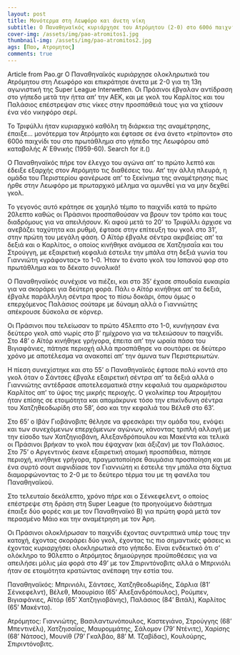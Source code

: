```yaml
---
layout: post
title: Μονότερμα στη Λεωφόρο και άνετη νίκη
subtitle: Ο Παναθηναϊκός κυριάρχησε του Ατρόμητου (2-0) στο 600ό παιχνίδι του για το πρωτάθλημα στην ιστορική έδρα του από καταβολής Α' Εθνικής
cover-img: /assets/img/pao-atromitos1.jpg
thumbnail-img: /assets/img/pao-atromitos2.jpg
ags: [Παο, Ατρομητος]
comments: true
---
```

Article from Pao.gr
Ο Παναθηναϊκός κυριάρχησε ολοκληρωτικά του Ατρόμητου στη Λεωφόρο και επικράτησε άνετα με 2-0 για τη 13η αγωνιστική της Super League Interwetten. Οι Πράσινοι έβγαλαν αντίδραση
στο γήπεδο μετά την ήττα απ’ την ΑΕΚ, και με γκολ του Καρλίτος και του Παλάσιος επέστρεψαν στις νίκες στην προσπάθειά τους για να χτίσουν ένα νέο νικηφόρο σερί.

Το Τριφύλλι ήταν κυριαρχικό καθόλη τη διάρκεια της αναμέτρησης, έπαιξε… μονότερμα τον Ατρόμητο και έφτασε σε ένα άνετο «τρίποντο» στο 600ό παιχνίδι του στο πρωτάθλημα στο 
γήπεδο της Λεωφόρου από καταβολής Α’ Εθνικής (1959-60).    Search for it.()

Ο Παναθηναϊκός πήρε τον έλεγχο του αγώνα απ’ το πρώτο λεπτό και έδειξε εξαρχής στον Ατρόμητο τις διαθέσεις του. Απ’ την άλλη πλευρά, η ομάδα του Περιστερίου φανέρωσε απ’ το
ξεκίνημα της αναμέτρησης πως ήρθε στην Λεωφόρο με πρωταρχικό μέλημα να αμυνθεί για να μην δεχθεί γκολ.

Το γεγονός αυτό κράτησε σε χαμηλό τέμπο το παιχνίδι κατά το πρώτο 20λεπτο καθώς οι Πράσινοι προσπαθούσαν να βρουν τον τρόπο και τους διαδρόμους για να απειλήσουν. Κι αφού
μετά το 20’ το Τριφύλλι άρχισε να ανεβάζει ταχύτητα και ρυθμό, έφτασε στην επίτευξη του γκολ στο 31’, στην πρώτη του μεγάλη φάση. Ο Αϊτόρ έβγαλε σέντρα ακριβείας απ’ τα δεξιά
και ο Καρλίτος, ο οποίος κινήθηκε ανάμεσα σε Χατζηισαΐα και του Στρούγγη, με εξαιρετική κεφαλιά έστειλε την μπάλα στη δεξιά γωνία του Γιαννιώτη «γράφοντας» το 1-0. Ήταν το 
ένατο γκολ του Ισπανού φορ στο πρωτάθλημα και το δέκατο συνολικά!

Ο Παναθηναϊκός συνέχισε να πιέζει, και στο 35’ έχασε σπουδαία ευκαιρία για να σκοράρει για δεύτερη φορά. Πάλι ο Αϊτόρ κινήθηκε απ’ τα δεξιά, έβγαλε παράλληλη σέντρα προς το
πίσω δοκάρι, όπου όμως ο επερχόμενος Παλάσιος σούταρε με δύναμη αλλά ο Γιαννιώτης απέκρουσε δύσκολα σε κόρνερ.

Οι Πράσινοι που τελείωσαν το πρώτο 45λεπτο στο 1-0, κυνήγησαν ένα δεύτερο γκολ από νωρίς στο β’ ημίχρονο για να τελειώσουν το παιχνίδι. Στο 48’ ο Αϊτόρ κινήθηκε γρήγορα,
έπειτα απ’ την ωραία πάσα του Βιγιαφάνιες, πάτησε περιοχή αλλά προσπάθησε να σουτάρει σε δεύτερο χρόνο με αποτέλεσμα να ανακοπεί απ’ την άμυνα των Περιστεριωτών.

Η πίεση συνεχίστηκε και στο 55’ ο Παναθηναϊκός έφτασε πολύ κοντά στο γκολ όταν ο Σάντσες έβγαλε εξαιρετική σέντρα απ’ τα δεξιά αλλά ο Γιαννιώτης αντέδρασε αποτελεσματικά 
στην κεφαλιά του αμαρκάριστου Καρλίτος απ’ το ύψος της μικρής περιοχής. Ο γκολκίπερ του Ατρομήτου ήταν επίσης σε ετοιμότητα και απομάκρυνε τόσο την επικίνδυνη σέντρα του 
Χατζηθεοδωρίδη στο 58’, όσο και την κεφαλιά του Βέλεθ στο 63’.

Στο 65’ ο Ιβάν Γιοβάνοβιτς θέλησε να φρεσκάρει την ομάδα του, ενόψει και των συνεχόμενων επερχόμενων αγώνων, κάνοντας τριπλή αλλαγή με την είσοδο των Χατζηγιοβάνη, 
Αλεξανδρόπουλου και Μακέντα και τελικά οι Πράσινοι βρήκαν το γκολ που έψαχναν (και άξιζαν) με τον Παλάσιος. Στο 75’ ο Αργεντινός έκανε εξαιρετική ατομική προσπάθεια, πάτησε περιοχή, κινήθηκε γρήγορα, πραγματοποίησε θαυμάσια προσποίηση και με ένα συρτό σουτ αιφνιδίασε τον Γιαννιώτη κι έστειλε την μπάλα στα δίχτυα διαμορφώνοντας το 2-0 με το δεύτερο τέρμα του με τη φανέλα του Παναθηναϊκού.

Στο τελευταίο δεκάλεπτο, χρόνο πήρε και ο Σένκεφελεντ, ο οποίος επέστρεψε στη δράση στη Super League (το προηγούμενο διάστημα έπαιξε δύο φορές και με τον Παναθηναϊκό Β) 
για πρώτη φορά μετά τον περασμένο Μάιο και την αναμέτρηση με τον Άρη.

Οι Πράσινοι ολοκλήρωσαν το παιχνίδι έχοντας συντριπτικά υπέρ τους την κατοχή, έχοντας σκοράρει δύο γκολ, έχοντας τις πιο σημαντικές φάσεις κι έχοντας κυριαρχήσει ολοκληρωτικά
στο γήπεδο. Είναι ενδεικτικό ότι σ’ ολόκληρο το 90λεπτο ο Ατρόμητος δημιούργησε προϋποθέσεις για να απειλήσει μόλις μία φορά στο 49’ με τον Σπιριντόνοβιτς αλλά ο Μπρινιόλι 
ήταν σε ετοιμότητα κρατώντας ανέπαφη την εστία του.

Παναθηναϊκός: Μπρινιόλι, Σάντσες, Χατζηθεοδωρίδης, Σάρλια (81’ Σένκεφελντ), Βέλεθ, Μαουρίσιο (65’ Αλεξανδρόπουλος), Ρούμπεν, Βιγιαφάνιες, Αϊτόρ (65’ Χατζηγιοβάνης), Παλάσιος
(84’ Βιτάλ), Καρλίτος (65’ Μακέντα).

Ατρόμητος: Γιαννιώτης, Βασιλαντωνόπουλος, Καστεγιάνο, Στρούγγης (68’ Μπεντινέλι), Χατζηισαΐας, Μαυρομμάτης, Σάλομον (79’ Ντένιτς), Χαρίσης (68’ Νάτσος), Μουνίθ (79’ Γκαλβάο, 
88’ Μ. Τζαβίδας), Κουλούρης, Σπιριντόνοβιτς.
